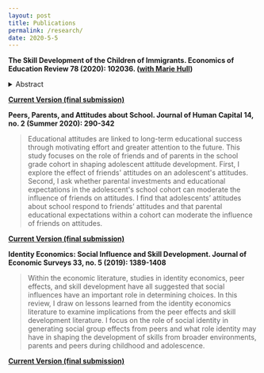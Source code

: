 ```yaml
---
layout: post
title: Publications
permalink: /research/
date: 2020-5-5
---
```


**The Skill Development of the Children of Immigrants. Economics of Education Review 78 (2020): 102036. ([**with Marie Hull**](https://sites.google.com/view/mariehull/home))** 

<details>
		<summary>Abstract</summary>

		In this paper, we study the evolution of cognitive and noncognitive skills gaps for children of immigrants between kindergarten and 5th grade using two recent cohorts of elementary school students. We find some evidence that children of immigrants begin school with lower math scores than children of natives, but this gap disappears in later elementary school. For noncognitive skills, children of immigrants and children of natives score similarly in early elementary school, but a positive gap opens up in 2nd grade. We find that the growth in noncognitive skills is driven by disadvantaged immigrant students. We discuss potential explanations for the observed patterns of skill development as well as the implications of our results for the labor market prospects of children of immigrants.
</details>

[**Current Version (final submission)**]({{site.baseurl}}/files/coi_skill2_EER_Revision_plusSuppApp.pdf)

**Peers, Parents, and Attitudes about School. Journal of Human Capital 14, no. 2 (Summer 2020): 290-342**

>Educational attitudes are linked to long-term educational success through motivating effort and greater attention to the future. This study focuses on the role of friends and of parents in the school grade cohort in shaping adolescent attitude development. First, I explore the effect of friends' attitudes on an adolescent's attitudes. Second, I ask whether parental investments and educational expectations in the adolescent's school cohort can moderate the influence of friends on attitudes. I find that adolescents’ attitudes about school respond to friends’ attitudes and that parental educational expectations within a cohort can moderate the influence of friends on attitudes.

[**Current Version (final submission)**]({{site.baseurl}}/files/ppa_norris_jhcfinal.pdf)
<!-- <dl>
<a href = "{{ site.baseurl }}/files/ppa_norris_jhcfinal.pdf"><b>Current Version (final submission) </b> </a> 
</dl> -->

**Identity Economics: Social Influence and Skill Development. Journal of Economic Surveys 33, no. 5 (2019): 1389-1408**

>Within the economic literature, studies in identity economics, peer effects, and skill development have all suggested that social influences have an important role in determining choices. In this review, I draw on lessons learned from the identity economics literature to examine implications from the peer effects and skill development literature. I focus on the role of social identity in generating social group effects from peers and what role identity may have in shaping the development of skills from broader environments, parents and peers during childhood and adolescence. 

[**Current Version (final submission)**]({{site.baseurl}}/files/jes_ideco_norris.pdf)
<!-- <dl>
<a href = "{{ site.baseurl }}/files/jes_ideco_norris.pdf"><b>Current Version (final submission) </b> </a> 
</dl> -->


<!-- Next you can update your site name, avatar and other options using the _config.yml file in the root of your repository (shown below).

![_config.yml]({{ site.baseurl }}/images/config.png)

The easiest way to make your first post is to edit this one. Go into /_posts/ and update the Hello World markdown file. For more instructions head over to the [Jekyll Now repository](https://github.com/barryclark/jekyll-now) on GitHub. -->